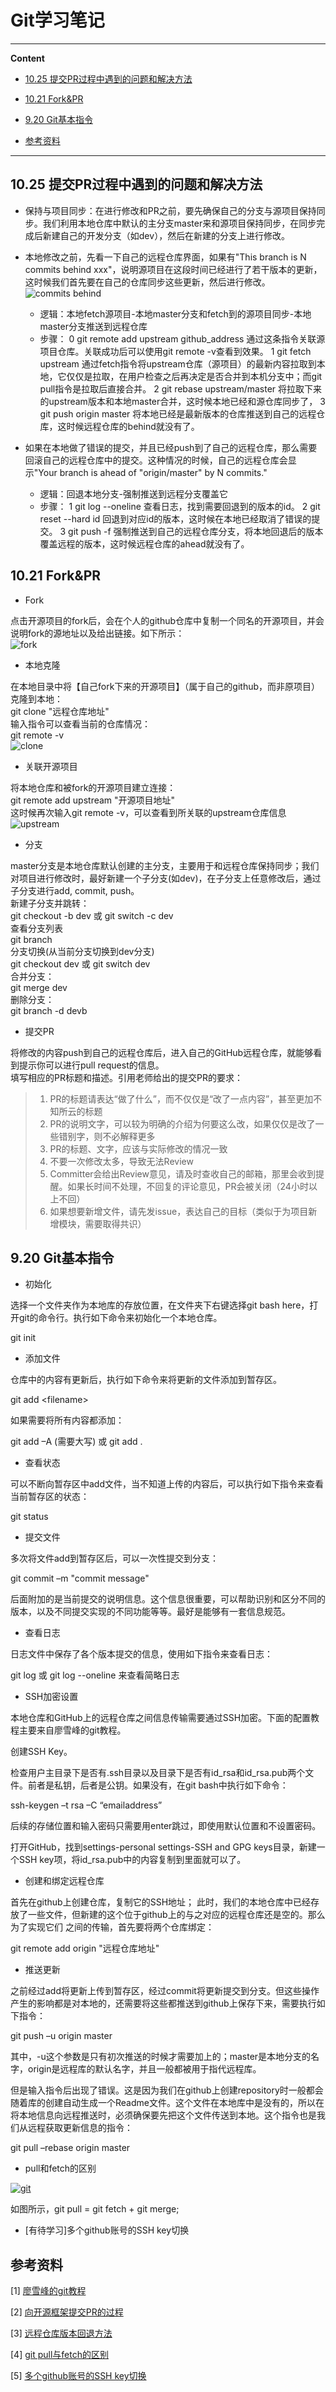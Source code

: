 

# Git学习笔记

---
**Content**

- [10.25 提交PR过程中遇到的问题和解决方法](#1025-提交PR过程中遇到的问题和解决方法)

- [10.21 Fork&PR](#1021-forkpr)
- [9.20 Git基本指令](#920-git基本指令)
- [参考资料](#参考资料)

---



## **10.25 提交PR过程中遇到的问题和解决方法**


- 保持与项目同步：在进行修改和PR之前，要先确保自己的分支与源项目保持同步。我们利用本地仓库中默认的主分支master来和源项目保持同步，在同步完成后新建自己的开发分支（如dev），然后在新建的分支上进行修改。

- 本地修改之前，先看一下自己的远程仓库界面，如果有"This branch is N commits behind xxx"，说明源项目在这段时间已经进行了若干版本的更新，这时候我们首先要在自己的仓库同步这些更新，然后进行修改。
![commits behind](imgs/behind.jpg)
    - 逻辑：本地fetch源项目-本地master分支和fetch到的源项目同步-本地master分支推送到远程仓库
    - 步骤：
    0 git remote add upstream github_address 通过这条指令关联源项目仓库。关联成功后可以使用git remote -v查看到效果。
    1 git fetch upstream 通过fetch指令将upstream仓库（源项目）的最新内容拉取到本地，它仅仅是拉取，在用户检查之后再决定是否合并到本机分支中；而git pull指令是拉取后直接合并。
    2 git rebase upstream/master 将拉取下来的upstream版本和本地master合并，这时候本地已经和源仓库同步了，
    3 git push origin master 将本地已经是最新版本的仓库推送到自己的远程仓库，这时候远程仓库的behind就没有了。

- 如果在本地做了错误的提交，并且已经push到了自己的远程仓库，那么需要回滚自己的远程仓库中的提交。这种情况的时候，自己的远程仓库会显示"Your branch is ahead of "origin/master" by N commits."
    - 逻辑：回退本地分支-强制推送到远程分支覆盖它
    - 步骤：
    1 git log --oneline 查看日志，找到需要回退到的版本的id。
    2 git reset --hard id 回退到对应id的版本，这时候在本地已经取消了错误的提交。
    3 git push -f 强制推送到自己的远程仓库分支，将本地回退后的版本覆盖远程的版本，这时候远程仓库的ahead就没有了。


## **10.21 Fork&PR**


- Fork

点击开源项目的fork后，会在个人的github仓库中复制一个同名的开源项目，并会说明fork的源地址以及给出链接。如下所示：\
![fork](imgs/fork.jpg)
- 本地克隆

在本地目录中将【自己fork下来的开源项目】（属于自己的github，而非原项目）克隆到本地：\
git clone "远程仓库地址"\
输入指令可以查看当前的仓库情况：\
git remote -v\
![clone](imgs/clone.png)
- 关联开源项目

将本地仓库和被fork的开源项目建立连接：\
git remote add upstream "开源项目地址"\
这时候再次输入git remote -v，可以查看到所关联的upstream仓库信息\
![upstream](imgs/upstream.png)

- 分支

master分支是本地仓库默认创建的主分支，主要用于和远程仓库保持同步；我们对项目进行修改时，最好新建一个子分支(如dev)，在子分支上任意修改后，通过子分支进行add, commit, push。\
新建子分支并跳转：\
git checkout -b dev 或 git switch -c dev\
查看分支列表\
git branch\
分支切换(从当前分支切换到dev分支)\
git checkout dev 或 git switch dev\
合并分支：\
git merge dev\
删除分支：\
git branch -d devb
- 提交PR

将修改的内容push到自己的远程仓库后，进入自己的GitHub远程仓库，就能够看到提示你可以进行pull request的信息。\
填写相应的PR标题和描述。引用老师给出的提交PR的要求：
> 1. PR的标题请表达“做了什么”，而不仅仅是“改了一点内容”，甚至更加不知所云的标题
> 2. PR的说明文字，可以较为明确的介绍为何要这么改，如果仅仅是改了一些错别字，则不必解释更多
> 3. PR的标题、文字，应该与实际修改的情况一致
> 4. 不要一次修改太多，导致无法Review
> 5. Committer会给出Review意见，请及时查收自己的邮箱，那里会收到提醒。如果长时间不处理，不回复的评论意见，PR会被关闭（24小时以上不回）
> 6. 如果想要新增文件，请先发issue，表达自己的目标（类似于为项目新增模块，需要取得共识）



## **9.20 Git基本指令**


- 初始化

选择一个文件夹作为本地库的存放位置，在文件夹下右键选择git bash here，打开git的命令行。执行如下命令来初始化一个本地仓库。

git init

- 添加文件

仓库中的内容有更新后，执行如下命令来将更新的文件添加到暂存区。

git add &lt;filename&gt;

如果需要将所有内容都添加：

git add –A (需要大写) 或 git add .

- 查看状态

可以不断向暂存区中add文件，当不知道上传的内容后，可以执行如下指令来查看当前暂存区的状态：

git status

- 提交文件

多次将文件add到暂存区后，可以一次性提交到分支：

git commit –m "commit message"

后面附加的是当前提交的说明信息。这个信息很重要，可以帮助识别和区分不同的版本，以及不同提交实现的不同功能等等。最好是能够有一套信息规范。

- 查看日志

日志文件中保存了各个版本提交的信息，使用如下指令来查看日志：

git log 或 git log --oneline 来查看简略日志

- SSH加密设置

本地仓库和GitHub上的远程仓库之间信息传输需要通过SSH加密。下面的配置教程主要来自廖雪峰的git教程。

创建SSH Key。

检查用户主目录下是否有.ssh目录以及目录下是否有id_rsa和id_rsa.pub两个文件。前者是私钥，后者是公钥。如果没有，在git bash中执行如下命令：

ssh-keygen –t rsa –C “emailaddress”

后续的存储位置和输入密码只需要用enter跳过，即使用默认位置和不设置密码。

打开GitHub，找到settings-personal settings-SSH and GPG keys目录，新建一个SSH key项，将id_rsa.pub中的内容复制到里面就可以了。

- 创建和绑定远程仓库

首先在github上创建仓库，复制它的SSH地址；
此时，我们的本地仓库中已经存放了一些文件，但新建的这个位于github上的与之对应的远程仓库还是空的。那么为了实现它们 之间的传输，首先要将两个仓库绑定：

git remote add origin "远程仓库地址"

- 推送更新

之前经过add将更新上传到暂存区，经过commit将更新提交到分支。但这些操作产生的影响都是对本地的，还需要将这些都推送到github上保存下来，需要执行如下指令：

git push –u origin master

其中，-u这个参数是只有初次推送的时候才需要加上的；master是本地分支的名字，origin是远程库的默认名字，并且一般都被用于指代远程库。

但是输入指令后出现了错误。这是因为我们在github上创建repository时一般都会随着库的创建自动生成一个Readme文件。这个文件在本地库中是没有的，所以在将本地信息向远程推送时，必须确保要先把这个文件传送到本地。这个指令也是我们从远程获取更新信息的指令：

git pull –rebase origin master

- pull和fetch的区别

[![git](imgs/git.jpg)](https://blog.csdn.net/qq_36113598/article/details/78906882)

如图所示，git pull = git fetch + git merge;

- [有待学习]多个github账号的SSH key切换


## **参考资料**

[1] [廖雪峰的git教程](https://www.liaoxuefeng.com/wiki/896043488029600)

[2] [向开源框架提交PR的过程](https://blog.csdn.net/vim_wj/article/details/78300239)

[3] [远程仓库版本回退方法](https://blog.csdn.net/fuchaosz/article/details/52170105)

[4] [git pull与fetch的区别](https://blog.csdn.net/qq_36113598/article/details/78906882)

[5] [多个github账号的SSH key切换](http://ju.outofmemory.cn/entry/143690)









